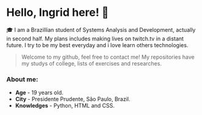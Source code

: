 # Hello, Ingrid here! 👋

🎓 I am a Brazillian student of Systems Analysis and Development, actually in second half. My plans includes making lives on twitch.tv in a distant future. I try to be my best everyday and i love learn others technologies. 
> Welcome to my github, feel free to contact me!
> My repositories have my studys of college, lists of exercises and researches.

### About me:

* **Age** - 19 years old.
* **City** - Presidente Prudente, São Paulo, Brazil.
* **Knowledges** - Python, HTML and CSS.
